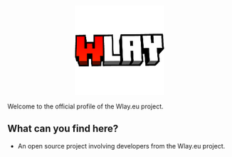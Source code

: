 <div align="center">

![Background of Wlay.eu](../image/logo.png)

</div>


Welcome to the official profile of the Wlay.eu project.

## What can you find here?
- An open source project involving developers from the Wlay.eu project.
